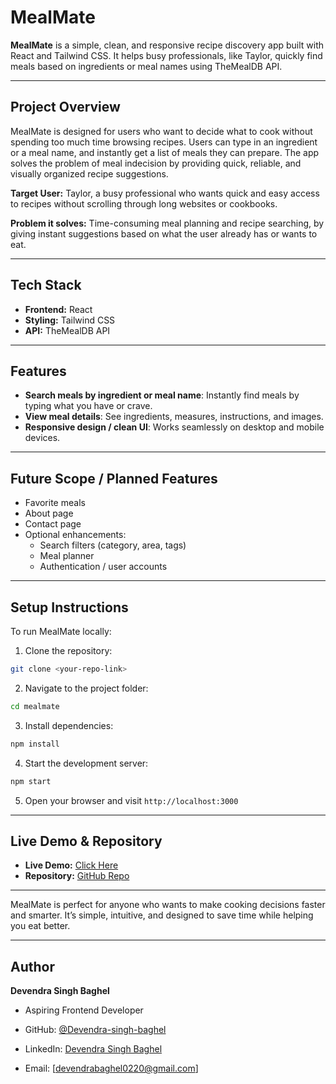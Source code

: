 # MealMate

**MealMate** is a simple, clean, and responsive recipe discovery app built with React and Tailwind CSS. It helps busy professionals, like Taylor, quickly find meals based on ingredients or meal names using TheMealDB API.

---

## Project Overview
MealMate is designed for users who want to decide what to cook without spending too much time browsing recipes. Users can type in an ingredient or a meal name, and instantly get a list of meals they can prepare. The app solves the problem of meal indecision by providing quick, reliable, and visually organized recipe suggestions.

**Target User:** Taylor, a busy professional who wants quick and easy access to recipes without scrolling through long websites or cookbooks.

**Problem it solves:** Time-consuming meal planning and recipe searching, by giving instant suggestions based on what the user already has or wants to eat.

---

## Tech Stack
- **Frontend:** React
- **Styling:** Tailwind CSS
- **API:** TheMealDB API

---

## Features
- **Search meals by ingredient or meal name**: Instantly find meals by typing what you have or crave.
- **View meal details**: See ingredients, measures, instructions, and images.
- **Responsive design / clean UI**: Works seamlessly on desktop and mobile devices.

---

## Future Scope / Planned Features
- Favorite meals
- About page
- Contact page
- Optional enhancements:
  - Search filters (category, area, tags)
  - Meal planner
  - Authentication / user accounts

---

## Setup Instructions
To run MealMate locally:

1. Clone the repository:
```bash
git clone <your-repo-link>
```
2. Navigate to the project folder:
```bash
cd mealmate
```
3. Install dependencies:
```bash
npm install
```
4. Start the development server:
```bash
npm start
```
5. Open your browser and visit `http://localhost:3000`

---

## Live Demo & Repository
- **Live Demo:** [Click Here](https://f8y9k8-5173.csb.app/recipes)
- **Repository:** [GitHub Repo](https://github.com/Devendra-singh-baghel/mealmate)

---

MealMate is perfect for anyone who wants to make cooking decisions faster and smarter. It’s simple, intuitive, and designed to save time while helping you eat better.

---

## Author

**Devendra Singh Baghel**
- Aspiring Frontend Developer

- GitHub: [@Devendra-singh-baghel](https://github.com/Devendra-singh-baghel)   
- LinkedIn: [Devendra Singh Baghel](https://linkedin.com/in/devendra-singh-baghel-267023351)
- Email: [devendrabaghel0220@gmail.com]